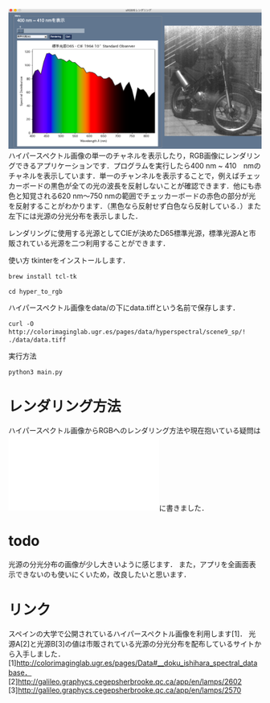 ![1](readme_images/readme_img.png)
ハイパースペクトル画像の単一のチャネルを表示したり，RGB画像にレンダリングできるアプリケーションです．プログラムを実行したら400 nm ~ 410　nmのチャネルを表示しています．単一のチャンネルを表示することで，例えばチェッカーボードの黒色が全ての光の波長を反射しないことが確認できます．他にも赤色と知覚される620 nm〜750 nmの範囲でチェッカーボードの赤色の部分が光を反射することがわかります．（黒色なら反射せず白色なら反射している．）また左下には光源の分光分布を表示しました．

レンダリングに使用する光源としてCIEが決めたD65標準光源，標準光源Aと市販されている光源を二つ利用することができます．


使い方
tkinterをインストールします．
```
brew install tcl-tk
```
```
cd hyper_to_rgb
```
ハイパースペクトル画像をdata/の下にdata.tiffという名前で保存します．
```
curl -O http://colorimaginglab.ugr.es/pages/data/hyperspectral/scene9_sp/! ./data/data.tiff
```
実行方法
```
python3 main.py
```
# レンダリング方法
ハイパースペクトル画像からRGBへのレンダリング方法や現在抱いている疑問は![PDF](./hyperspectral.pdf)に書きました．

# todo
光源の分光分布の画像が少し大きいように感じます．
また，アプリを全画面表示できないのも使いにくいため，改良したいと思います．

# リンク
スペインの大学で公開されているハイパースペクトル画像を利用します[1]．
光源A[2]と光源B[3]の値は市販されている光源の分光分布を配布しているサイトから入手しました．
[1]http://colorimaginglab.ugr.es/pages/Data#__doku_ishihara_spectral_database．
[2]http://galileo.graphycs.cegepsherbrooke.qc.ca/app/en/lamps/2602
[3]http://galileo.graphycs.cegepsherbrooke.qc.ca/app/en/lamps/2570


